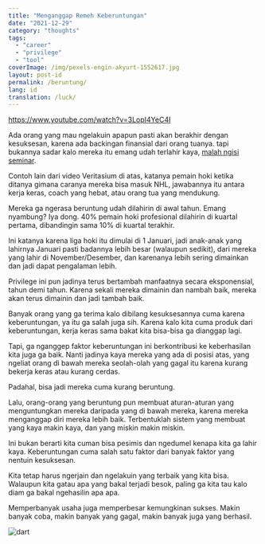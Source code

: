 ```yaml
---
title: "Menganggap Remeh Keberuntungan"
date: "2021-12-29"
category: "thoughts"
tags:
  - "career"
  - "privilege"
  - "tool"
coverImage: /img/pexels-engin-akyurt-1552617.jpg
layout: post-id
permalink: /beruntung/
lang: id
translation: /luck/
---
```


https://www.youtube.com/watch?v=3LopI4YeC4I

Ada orang yang mau ngelakuin apapun pasti akan berakhir dengan kesuksesan, karena ada backingan finansial dari orang tuanya. tapi bukannya sadar kalo mereka itu emang udah terlahir kaya, [malah ngisi seminar](https://mojok.co/pojokan/sukses-di-usia-muda-seperti-jessica-tanoesoedibjo-mana-mungkin-bisa/).

Contoh lain dari video Veritasium di atas, katanya pemain hoki ketika ditanya gimana caranya mereka bisa masuk NHL, jawabannya itu antara kerja keras, coach yang hebat, atau orang tua yang mendukung.

Mereka ga ngerasa beruntung udah dilahirin di awal tahun. Emang nyambung? Iya dong. 40% pemain hoki profesional dilahirin di kuartal pertama, dibandingin sama 10% di kuartal terakhir.

Ini katanya karena liga hoki itu dimulai di 1 Januari, jadi anak-anak yang lahirnya Januari pasti badannya lebih besar (walaupun sedikit), dari mereka yang lahir di November/Desember, dan karenanya lebih sering dimainkan dan jadi dapat pengalaman lebih.

Privilege ini pun jadinya terus bertambah manfaatnya secara eksponensial, tahun demi tahun. Karena sekali mereka dimainin dan nambah baik, mereka akan terus dimainin dan jadi tambah baik.

Banyak orang yang ga terima kalo dibilang kesuksesannya cuma karena keberuntungan, ya itu ga salah juga sih. Karena kalo kita cuma produk dari keberuntungan, kerja keras sama bakat kita bisa-bisa ga dianggap lagi.

Tapi, ga nganggep faktor keberuntungan ini berkontribusi ke keberhasilan kita juga ga baik. Nanti jadinya kaya mereka yang ada di posisi atas, yang ngeliat orang di bawah mereka seolah-olah yang gagal itu karena kurang bekerja keras atau kurang cerdas.  

Padahal, bisa jadi mereka cuma kurang beruntung. 

Lalu, orang-orang yang beruntung pun membuat aturan-aturan yang menguntungkan mereka daripada yang di bawah mereka, karena mereka menganggap diri mereka lebih baik. Terbentuklah sistem yang membuat yang kaya makin kaya, dan yang miskin makin miskin.

Ini bukan berarti kita cuman bisa pesimis dan ngedumel kenapa kita ga lahir kaya. Keberuntungan cuma salah satu faktor dari banyak faktor yang nentuin kesuksesan. 

Kita tetap harus ngerjain dan ngelakuin yang terbaik yang kita bisa. Walaupun kita gatau apa yang bakal terjadi besok, paling ga kita tau kalo diam ga bakal ngehasilin apa apa.

Memperbanyak usaha juga memperbesar kemungkinan sukses. Makin banyak coba, makin banyak yang gagal, makin banyak juga yang berhasil.

![dart](/img/pexels-engin-akyurt-1552617.jpg)
